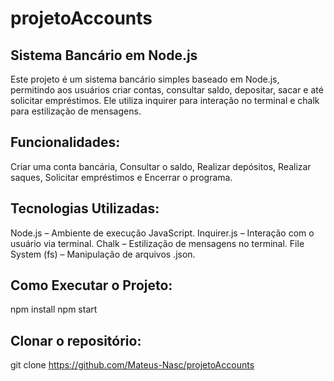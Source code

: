 ﻿# projetoAccounts

## Sistema Bancário em Node.js

Este projeto é um sistema bancário simples baseado em Node.js, permitindo aos usuários criar contas, consultar saldo, depositar, sacar e até solicitar empréstimos. Ele utiliza inquirer para interação no terminal e chalk para estilização de mensagens.

## Funcionalidades:
 Criar uma conta bancária,
 Consultar o saldo,
 Realizar depósitos,
 Realizar saques,
 Solicitar empréstimos e
 Encerrar o programa.

## Tecnologias Utilizadas:
 Node.js – Ambiente de execução JavaScript.
 Inquirer.js – Interação com o usuário via terminal.
 Chalk – Estilização de mensagens no terminal.
 File System (fs) – Manipulação de arquivos .json.

## Como Executar o Projeto:
  npm install
  npm start

## Clonar o repositório:
git clone https://github.com/Mateus-Nasc/projetoAccounts
